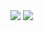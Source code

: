 <!--
**seungwonseung/seungwonseung** is a ✨ _special_ ✨ repository because its `README.md` (this file) appears on your GitHub profile.

Here are some ideas to get you started:

- 🔭 I’m currently working on ...
- 🌱 I’m currently learning ...
- 👯 I’m looking to collaborate on ...
- 🤔 I’m looking for help with ...
- 💬 Ask me about ...
- 📫 How to reach me: ...
- 😄 Pronouns: ...
- ⚡ Fun fact: ...
-->
<!-- header -->
<img src="https://capsule-render.vercel.app/api?type=waving&color=5882FA&height=170&section=header" />
<!-- header End  -->
<!-- body -->

<!-- body End -->
<!-- footer -->
<img src="https://capsule-render.vercel.app/api?type=waving&color=5882FA&height=170&section=footer" />
<!-- footer End- ->
